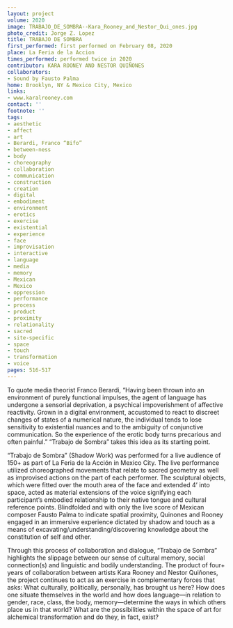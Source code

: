 ```yaml
---
layout: project
volume: 2020
image: TRABAJO_DE_SOMBRA--Kara_Rooney_and_Nestor_Qui_ones.jpg
photo_credit: Jorge Z. Lopez
title: TRABAJO DE SOMBRA
first_performed: first performed on February 08, 2020
place: La Feria de la Accion
times_performed: performed twice in 2020
contributor: KARA ROONEY AND NESTOR QUIÑONES
collaborators:
- Sound by Fausto Palma
home: Brooklyn, NY & Mexico City, Mexico
links:
- www.karalrooney.com
contact: ''
footnote: ''
tags:
- aesthetic
- affect
- art
- Berardi, Franco “Bifo”
- between-ness
- body
- choreography
- collaboration
- communication
- construction
- creation
- digital
- embodiment
- environment
- erotics
- exercise
- existential
- experience
- face
- improvisation
- interactive
- language
- media
- memory
- Mexican
- Mexico
- oppression
- performance
- process
- product
- proximity
- relationality
- sacred
- site-specific
- space
- touch
- transformation
- voice
pages: 516-517
---
```


To quote media theorist Franco Berardi, “Having been thrown into an environment of purely functional impulses, the agent of language has undergone a sensorial deprivation, a psychical impoverishment of affective reactivity. Grown in a digital environment, accustomed to react to discreet changes of states of a numerical nature, the individual tends to lose sensitivity to existential nuances and to the ambiguity of conjunctive communication. So the experience of the erotic body turns precarious and often painful.” “Trabajo de Sombra” takes this idea as its starting point. 

 

“Trabajo de Sombra” (Shadow Work) was performed for a live audience of 150+ as part of La Feria de la Acción in Mexico City. The live performance utilized choreographed movements that relate to sacred geometry as well as improvised actions on the part of each performer. The sculptural objects, which were fitted over the mouth area of the face and extended 4’ into space, acted as material extensions of the voice signifying each participant’s embodied relationship to their native tongue and cultural reference points. Blindfolded and with only the live score of Mexican composer Fausto Palma to indicate spatial proximity, Quinones and Rooney engaged in an immersive experience dictated by shadow and touch as a means of excavating/understanding/discovering knowledge about the constitution of self and other.  

Through this process of collaboration and dialogue, “Trabajo de Sombra” highlights the slippage between our sense of cultural memory, social connection(s) and linguistic and bodily understanding. The product of four+ years of collaboration between artists Kara Rooney and Nestor Quiñones, the project continues to act as an exercise in complementary forces that asks: What culturally, politically, personally, has brought us here? How does one situate themselves in the world and how does language—in relation to gender, race, class, the body, memory—determine the ways in which others place us in that world? What are the possibilities within the space of art for alchemical transformation and do they, in fact, exist?